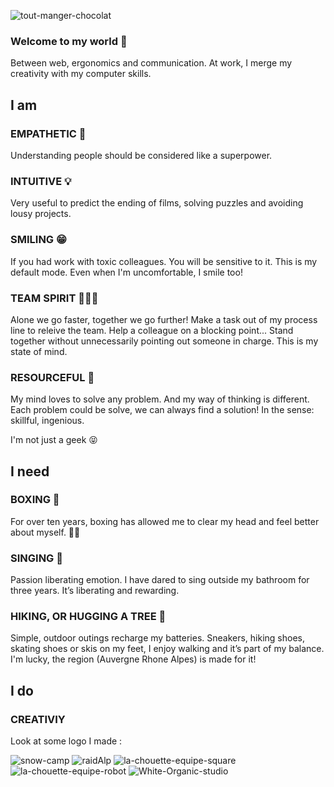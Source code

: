 ![tout-manger-chocolat](https://github.com/user-attachments/assets/b469c385-5854-49c7-9b2e-ce810eaec1c7)
### Welcome to my world 👋
Between web, ergonomics and communication. At work, I merge my creativity with my computer skills.


## I am

### EMPATHETIC 🙂
Understanding people should be considered like a superpower.

### INTUITIVE 💡
Very useful to predict the ending of films, solving puzzles and avoiding lousy projects.

### SMILING 😁
If you had work with toxic colleagues. You will be sensitive to it.
This is my default mode. Even when I'm uncomfortable, I smile too!

### TEAM SPIRIT 🙋🏻‍♀️
Alone we go faster, together we go further! Make a task out of my process line to releive the team. Help a colleague on a blocking point... Stand together without unnecessarily pointing out someone in charge. This is my state of mind.

### RESOURCEFUL 🧩
My mind loves to solve any problem. And my way of thinking is different. Each problem could be solve, we can always find a solution!
In the sense: skillful, ingenious.

I'm not just a geek 😝
## I need

### BOXING 🥊
For over ten years, boxing has allowed me to clear my head and feel better about myself. 💪🏻

### SINGING 🎵
Passion liberating emotion. I have dared to sing outside my bathroom for three years.
It’s liberating and rewarding.

### HIKING, OR HUGGING A TREE 🌳
Simple, outdoor outings recharge my batteries. Sneakers, hiking shoes, skating shoes or skis on my feet, I enjoy walking and it’s part of my balance. I'm lucky, the region (Auvergne Rhone Alpes) is made for it!

## I do

### CREATIVIY
Look at some logo I made :

![snow-camp](https://github.com/user-attachments/assets/acde21c6-a572-4e4f-bfa9-99a30b2d30c7)
![raidAlp](https://github.com/user-attachments/assets/2feed69a-d849-45a6-9498-043e9cf9169a)
![la-chouette-equipe-square](https://github.com/user-attachments/assets/c781cbcc-37c2-4b48-b091-58c93c619535)
![la-chouette-equipe-robot](https://github.com/user-attachments/assets/2e4d4227-f0ee-4f74-a176-101d195a8201)
![White-Organic-studio](https://github.com/user-attachments/assets/2639b9fc-409c-4740-8ca7-8a8bb6c446a8)
